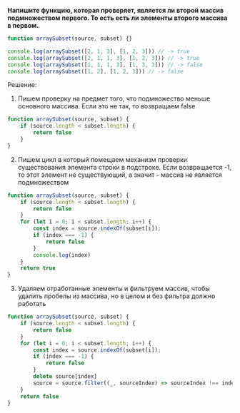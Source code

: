 **Напишите функцию, которая проверяет, является ли второй массив подмножеством первого. То есть есть ли элементы второго массива в первом.**

```javascript
function arraySubset(source, subset) {}

console.log(arraySubset([2, 1, 3], [1, 2, 3])) // -> true
console.log(arraySubset([2, 1, 1, 3], [1, 2, 3])) // -> true
console.log(arraySubset([1, 1, 1, 3], [1, 3, 3])) // -> false
console.log(arraySubset([1, 2], [1, 2, 3])) // -> false
```

Решение:
1. Пишем проверку на предмет того, что подмножество меньше основного массива. Если это не так, то возвращаем false
```javascript
function arraySubset(source, subset) {
	if (source.length < subset.length) {
		return false
	}
}
```

2. Пишем цикл в который помещаем механизм проверки существования элемента строки в подстроке. Если возвращается -1, то этот элемент не существующий, а значит - массив не является подмножеством
```javascript
function arraySubset(source, subset) {
	if (source.length < subset.length) {
		return false
	}
	for (let i = 0; i < subset.length; i++) {
		const index = source.indexOf(subset[i]);
		if (index === -1) {
			return false
		}
		console.log(index)
	}
	return true
}
```

3. Удаляем отработанные элементы и фильтруем массив, чтобы удалить пробелы из массива, но в целом и без фильтра должно работать
```javascript
function arraySubset(source, subset) {
	if (source.length < subset.length) {
		return false
	}
	for (let i = 0; i < subset.length; i++) {
		const index = source.indexOf(subset[i]);
		if (index === -1) {
			return false
		}
		delete source[index]
		source = source.filter((_, sourceIndex) => sourceIndex !== index)
	}
	return false
}
```
